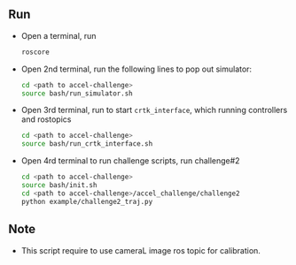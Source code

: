 ## Run

- Open a terminal, run
    ```sh
    roscore
    ```
- Open 2nd terminal, run the following lines to pop out simulator:
    ```sh
    cd <path to accel-challenge>
    source bash/run_simulator.sh
    ```
- Open 3rd terminal, run to start `crtk_interface`, which running controllers and rostopics
    ```sh
    cd <path to accel-challenge>
    source bash/run_crtk_interface.sh
    ```

- Open 4rd terminal to run challenge scripts,
    run challenge#2 
    ```sh
    cd <path to accel-challenge>
    source bash/init.sh
    cd <path to accel-challenge>/accel_challenge/challenge2
    python example/challenge2_traj.py 
    ```

## Note

- This script require to use cameraL image ros topic for calibration.

